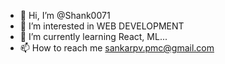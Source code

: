 - 👋 Hi, I’m @Shank0071
- 👀 I’m interested in WEB DEVELOPMENT
- 🌱 I’m currently learning React, ML...
- 📫 How to reach me sankarpv.pmc@gmail.com
